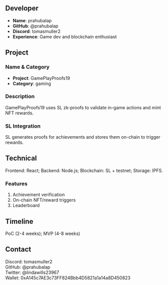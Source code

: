 ## Developer
- **Name**: prahubalap
- **GitHub**: @prahubalap
- **Discord**: tomasmuller2
- **Experience**: Game dev and blockchain enthusiast

## Project

### Name & Category
- **Project**: GamePlayProofs19
- **Category**: gaming

### Description
GamePlayProofs19 uses SL zk-proofs to validate in-game actions and mint NFT rewards.

### SL Integration
SL generates proofs for achievements and stores them on-chain to trigger rewards.

## Technical
Frontend: React; Backend: Node.js; Blockchain: SL + testnet; Storage: IPFS.

### Features
1. Achievement verification
2. On-chain NFT/reward triggers
3. Leaderboard

## Timeline
PoC (2-4 weeks); MVP (4-8 weeks)

## Contact
Discord: tomasmuller2  
GitHub: @prahubalap  
Twitter: @lindawills23967  
Wallet: 0xA145c7AE3c73FF824Bbb4D5821a1a14a8D450823

<!-- Comment: Works well as a gamified blockchain experiment. -->
